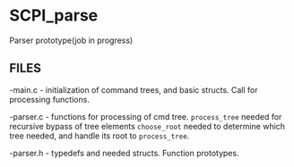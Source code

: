 # SCPI_parse
 Parser prototype(job in progress)
## FILES
-main.c - initialization of command trees, and basic structs. Call for processing functions.

-parser.c - functions for processing of cmd tree.
```process_tree``` needed for recursive bypass of tree elements
```choose_root``` needed to determine which tree needed, and handle its root to 
```process_tree```.

-parser.h - typedefs and needed structs. Function prototypes.